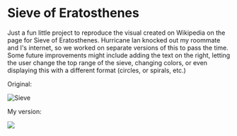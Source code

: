 # Sieve of Eratosthenes
Just a fun little project to reproduce the visual created on Wikipedia on the page for Sieve of Eratosthenes. Hurricane Ian knocked out my roommate and I's internet, so we worked on separate versions of this to pass the time. 
Some future improvements might include adding the text on the right, letting the user change the top range of the sieve, changing colors, or even displaying this with a different format (circles, or spirals, etc.)

Original:


![Sieve](https://upload.wikimedia.org/wikipedia/commons/b/b9/Sieve_of_Eratosthenes_animation.gif)

My version:


![](https://github.com/mitchell-jones/sieve-of-eratosthenes/sieve-of-eratosthenes.gif)
